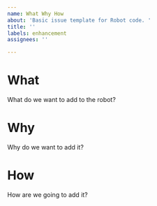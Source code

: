 ```yaml
---
name: What Why How
about: 'Basic issue template for Robot code. '
title: ''
labels: enhancement
assignees: ''

---
```


# What
What do we want to add to the robot?  
# Why
Why do we want to add it? 
# How  
How are we going to add it?

